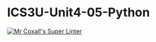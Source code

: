 # ICS3U-Unit4-05-Python

[![Mr Coxall's Super Linter](https://github.com/Haley-LeBon/ICS3U-Unit4-05-Python/workflows/Mr%20Coxall's%20Super%20Linter/badge.svg)](https://github.com/<Haley-LeBon/ICS3U-Unit4-05-Python/actions/)
